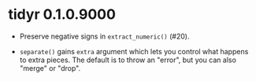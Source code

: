# tidyr 0.1.0.9000

* Preserve negative signs in `extract_numeric()` (#20).

* `separate()` gains `extra` argument which lets you control what happens
  to extra pieces. The default is to throw an "error", but you can also
  "merge" or "drop".
